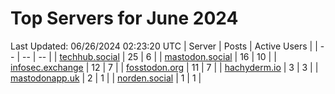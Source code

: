 # Top Servers for June 2024
Last Updated: 06/26/2024 02:23:20 UTC
| Server | Posts | Active Users |
| -- | -- | -- |
| [techhub.social](https://techhub.social/tags/PowerShell) | 25 | 6 |
| [mastodon.social](https://mastodon.social/tags/PowerShell) | 16 | 10 |
| [infosec.exchange](https://infosec.exchange/tags/PowerShell) | 12 | 7 |
| [fosstodon.org](https://fosstodon.org/tags/PowerShell) | 11 | 7 |
| [hachyderm.io](https://hachyderm.io/tags/PowerShell) | 3 | 3 |
| [mastodonapp.uk](https://mastodonapp.uk/tags/PowerShell) | 2 | 1 |
| [norden.social](https://norden.social/tags/PowerShell) | 1 | 1 |

